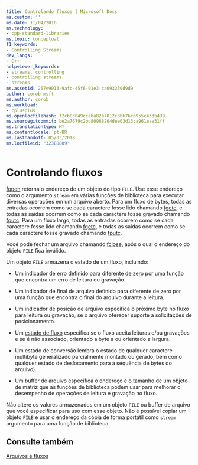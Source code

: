 ```yaml
---
title: Controlando fluxos | Microsoft Docs
ms.custom: ''
ms.date: 11/04/2016
ms.technology:
- cpp-standard-libraries
ms.topic: conceptual
f1_keywords:
- Controlling Streams
dev_langs:
- C++
helpviewer_keywords:
- streams, controlling
- controlling streams
- streams
ms.assetid: 267e9013-9afc-45f6-91e3-ca093230d9d9
author: corob-msft
ms.author: corob
ms.workload:
- cplusplus
ms.openlocfilehash: f2cb0d049cceba82a7812c3b676c6955c433b439
ms.sourcegitcommit: be2a7679c2bd80968204dee03d13ca961eaa31ff
ms.translationtype: HT
ms.contentlocale: pt-BR
ms.lasthandoff: 05/03/2018
ms.locfileid: "32388809"
---
```

# <a name="controlling-streams"></a>Controlando fluxos
[fopen](../c-runtime-library/reference/fopen-wfopen.md) retorna o endereço de um objeto do tipo `FILE`. Use esse endereço como o argumento `stream` em várias funções de biblioteca para executar diversas operações em um arquivo aberto. Para um fluxo de bytes, todas as entradas ocorrem como se cada caractere fosse lido chamando [fgetc](../c-runtime-library/reference/fgetc-fgetwc.md), e todas as saídas ocorrem como se cada caractere fosse gravado chamando [fputc](../c-runtime-library/reference/fputc-fputwc.md). Para um fluxo largo, todas as entradas ocorrem como se cada caractere fosse lido chamando [fgetc](../c-runtime-library/reference/fgetc-fgetwc.md), e todas as saídas ocorrem como se cada caractere fosse gravado chamando [fputc](../c-runtime-library/reference/fputc-fputwc.md).  
  
 Você pode fechar um arquivo chamando [fclose](../c-runtime-library/reference/fclose-fcloseall.md), após o qual o endereço do objeto `FILE` fica inválido.  
  
 Um objeto `FILE` armazena o estado de um fluxo, incluindo:  
  
-   Um indicador de erro definido para diferente de zero por uma função que encontra um erro de leitura ou gravação.  
  
-   Um indicador de final de arquivo definido para diferente de zero por uma função que encontra o final do arquivo durante a leitura.  
  
-   Um indicador de posição de arquivo especifica o próximo byte no fluxo para leitura ou gravação, se o arquivo oferecer suporte a solicitações de posicionamento.  
  
-   Um [estado de fluxo](../c-runtime-library/stream-states.md) especifica se o fluxo aceita leituras e/ou gravações e se é não associado, orientado a byte a ou orientado a largura.  
  
-   Um estado de conversão lembra o estado de qualquer caractere multibyte generalizado parcialmente montado ou gerado, bem como qualquer estado de deslocamento para a sequência de bytes do arquivo).  
  
-   Um buffer de arquivo especifica o endereço e o tamanho de um objeto de matriz que as funções de biblioteca podem usar para melhorar o desempenho de operações de leitura e gravação no fluxo.  
  
 Não altere os valores armazenados em um objeto `FILE` ou buffer de arquivo que você especificar para uso com esse objeto. Não é possível copiar um objeto `FILE` e usar o endereço da cópia de forma portátil como `stream` argumento para uma função de biblioteca.  
  
## <a name="see-also"></a>Consulte também  
 [Arquivos e fluxos](../c-runtime-library/files-and-streams.md)